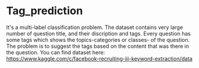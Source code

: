 # Tag_prediction
It's a multi-label classification problem. The dataset contains very large number of question title, and their discription and tags.
Every question has some tags which shows the topics-categories or classes- of the question. 
The problem is to suggest the tags based on the content that was there in the question. 
You can find dataset here: https://www.kaggle.com/c/facebook-recruiting-iii-keyword-extraction/data
